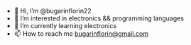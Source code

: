- 👋 Hi, I’m @bugarinflorin22
- 👀 I’m interested in electronics && programming languages
- 🌱 I’m currently learning electronics
- 📫 How to reach me bugarinflorin@gmail.com

<!---
bugarinflorin22/bugarinflorin22 is a ✨ special ✨ repository because its `README.md` (this file) appears on your GitHub profile.
You can click the Preview link to take a look at your changes.
--->
